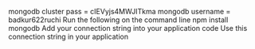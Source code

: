 

mongodb cluster pass = cIEVyjs4MWJITkma
mongodb username = badkur622ruchi
Run the following on the command line
npm install mongodb
Add your connection string into your application code
Use this connection string in your application


